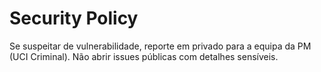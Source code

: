 # Security Policy
Se suspeitar de vulnerabilidade, reporte em privado para a equipa da PM (UCI Criminal).
Não abrir issues públicas com detalhes sensíveis.
